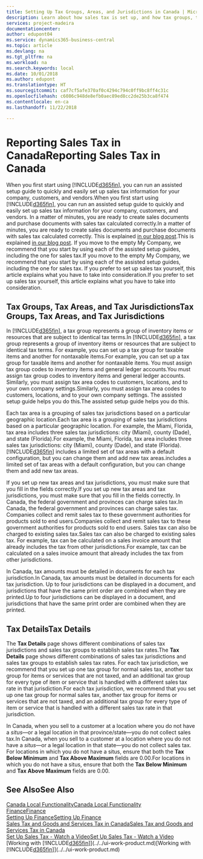 ```yaml
---
title: Setting Up Tax Groups, Areas, and Jurisdictions in Canada | Microsoft Docs
description: Learn about how sales tax is set up, and how tax groups, tax areas (states, counties, cities, and localities), tax jurisdictions, and tax details work.
services: project-madeira
documentationcenter: 
author: edupont04
ms.service: dynamics365-business-central
ms.topic: article
ms.devlang: na
ms.tgt_pltfrm: na
ms.workload: na
ms.search.keywords: local
ms.date: 10/01/2018
ms.author: edupont
ms.translationtype: HT
ms.sourcegitcommit: caf7cf5afe370af0c4294c794c0ff9bc8ff4c31c
ms.openlocfilehash: c6086c948de8efb0aec89ed8cc2de25b3ca8f474
ms.contentlocale: en-ca
ms.lasthandoff: 11/22/2018

---
```

# <a name="reporting-sales-tax-in-canada"></a><span data-ttu-id="7195d-103">Reporting Sales Tax in Canada</span><span class="sxs-lookup"><span data-stu-id="7195d-103">Reporting Sales Tax in Canada</span></span>
<span data-ttu-id="7195d-104">When you first start using [!INCLUDE[d365fin](../../includes/d365fin_md.md)], you can run an assisted setup guide to quickly and easily set up sales tax information for your company, customers, and vendors.</span><span class="sxs-lookup"><span data-stu-id="7195d-104">When you first start using [!INCLUDE[d365fin](../../includes/d365fin_md.md)], you can run an assisted setup guide to quickly and easily set up sales tax information for your company, customers, and vendors.</span></span> <span data-ttu-id="7195d-105">In a matter of minutes, you are ready to create sales documents and purchase documents with sales tax calculated correctly.</span><span class="sxs-lookup"><span data-stu-id="7195d-105">In a matter of minutes, you are ready to create sales documents and purchase documents with sales tax calculated correctly.</span></span> <span data-ttu-id="7195d-106">This is explained [in our blog post](https://madeira.microsoft.com/blog/sales-tax-setup-made-easy).</span><span class="sxs-lookup"><span data-stu-id="7195d-106">This is explained [in our blog post](https://madeira.microsoft.com/blog/sales-tax-setup-made-easy).</span></span>
<span data-ttu-id="7195d-107">If you move to the empty My Company, we recommend that you start by using each of the assisted setup guides, including the one for sales tax.</span><span class="sxs-lookup"><span data-stu-id="7195d-107">If you move to the empty My Company, we recommend that you start by using each of the assisted setup guides, including the one for sales tax.</span></span> <span data-ttu-id="7195d-108">If you prefer to set up sales tax yourself, this article explains what you have to take into consideration.</span><span class="sxs-lookup"><span data-stu-id="7195d-108">If you prefer to set up sales tax yourself, this article explains what you have to take into consideration.</span></span>  

## <a name="tax-groups-tax-areas-and-tax-jurisdictions"></a><span data-ttu-id="7195d-109">Tax Groups, Tax Areas, and Tax Jurisdictions</span><span class="sxs-lookup"><span data-stu-id="7195d-109">Tax Groups, Tax Areas, and Tax Jurisdictions</span></span>
<span data-ttu-id="7195d-110">In [!INCLUDE[d365fin](../../includes/d365fin_md.md)], a tax group represents a group of inventory items or resources that are subject to identical tax terms.</span><span class="sxs-lookup"><span data-stu-id="7195d-110">In [!INCLUDE[d365fin](../../includes/d365fin_md.md)], a tax group represents a group of inventory items or resources that are subject to identical tax terms.</span></span> <span data-ttu-id="7195d-111">For example, you can set up a tax group for taxable items and another for nontaxable items.</span><span class="sxs-lookup"><span data-stu-id="7195d-111">For example, you can set up a tax group for taxable items and another for nontaxable items.</span></span> <span data-ttu-id="7195d-112">You must assign tax group codes to inventory items and general ledger accounts.</span><span class="sxs-lookup"><span data-stu-id="7195d-112">You must assign tax group codes to inventory items and general ledger accounts.</span></span> <span data-ttu-id="7195d-113">Similarly, you must assign tax area codes to customers, locations, and to your own company settings.</span><span class="sxs-lookup"><span data-stu-id="7195d-113">Similarly, you must assign tax area codes to customers, locations, and to your own company settings.</span></span> <span data-ttu-id="7195d-114">The assisted setup guide helps you do this.</span><span class="sxs-lookup"><span data-stu-id="7195d-114">The assisted setup guide helps you do this.</span></span>  

<span data-ttu-id="7195d-115">Each tax area is a grouping of sales tax jurisdictions based on a particular geographic location.</span><span class="sxs-lookup"><span data-stu-id="7195d-115">Each tax area is a grouping of sales tax jurisdictions based on a particular geographic location.</span></span> <span data-ttu-id="7195d-116">For example, the Miami, Florida, tax area includes three sales tax jurisdictions: city (Miami), county (Dade), and state (Florida).</span><span class="sxs-lookup"><span data-stu-id="7195d-116">For example, the Miami, Florida, tax area includes three sales tax jurisdictions: city (Miami), county (Dade), and state (Florida).</span></span> [!INCLUDE[d365fin](../../includes/d365fin_md.md)] <span data-ttu-id="7195d-117">includes a limited set of tax areas with a default configuration, but you can change them and add new tax areas.</span><span class="sxs-lookup"><span data-stu-id="7195d-117">includes a limited set of tax areas with a default configuration, but you can change them and add new tax areas.</span></span>  

<span data-ttu-id="7195d-118">If you set up new tax areas and tax jurisdictions, you must make sure that you fill in the fields correctly.</span><span class="sxs-lookup"><span data-stu-id="7195d-118">If you set up new tax areas and tax jurisdictions, you must make sure that you fill in the fields correctly.</span></span> <span data-ttu-id="7195d-119">In Canada, the federal government and provinces can charge sales tax.</span><span class="sxs-lookup"><span data-stu-id="7195d-119">In Canada, the federal government and provinces can charge sales tax.</span></span> <span data-ttu-id="7195d-120">Companies collect and remit sales tax to these government authorities for products sold to end users.</span><span class="sxs-lookup"><span data-stu-id="7195d-120">Companies collect and remit sales tax to these government authorities for products sold to end users.</span></span> <span data-ttu-id="7195d-121">Sales tax can also be charged to existing sales tax.</span><span class="sxs-lookup"><span data-stu-id="7195d-121">Sales tax can also be charged to existing sales tax.</span></span> <span data-ttu-id="7195d-122">For example, tax can be calculated on a sales invoice amount that already includes the tax from other jurisdictions.</span><span class="sxs-lookup"><span data-stu-id="7195d-122">For example, tax can be calculated on a sales invoice amount that already includes the tax from other jurisdictions.</span></span>  

<span data-ttu-id="7195d-123">In Canada, tax amounts must be detailed in documents for each tax jurisdiction.</span><span class="sxs-lookup"><span data-stu-id="7195d-123">In Canada, tax amounts must be detailed in documents for each tax jurisdiction.</span></span> <span data-ttu-id="7195d-124">Up to four jurisdictions can be displayed in a document, and jurisdictions that have the same print order are combined when they are printed.</span><span class="sxs-lookup"><span data-stu-id="7195d-124">Up to four jurisdictions can be displayed in a document, and jurisdictions that have the same print order are combined when they are printed.</span></span>  

## <a name="tax-details"></a><span data-ttu-id="7195d-125">Tax Details</span><span class="sxs-lookup"><span data-stu-id="7195d-125">Tax Details</span></span>
<span data-ttu-id="7195d-126">The **Tax Details** page shows different combinations of sales tax jurisdictions and sales tax groups to establish sales tax rates.</span><span class="sxs-lookup"><span data-stu-id="7195d-126">The **Tax Details** page shows different combinations of sales tax jurisdictions and sales tax groups to establish sales tax rates.</span></span> <span data-ttu-id="7195d-127">For each tax jurisdiction, we recommend that you set up one tax group for normal sales tax, another tax group for items or services that are not taxed, and an additional tax group for every type of item or service that is handled with a different sales tax rate in that jurisdiction.</span><span class="sxs-lookup"><span data-stu-id="7195d-127">For each tax jurisdiction, we recommend that you set up one tax group for normal sales tax, another tax group for items or services that are not taxed, and an additional tax group for every type of item or service that is handled with a different sales tax rate in that jurisdiction.</span></span>  

<span data-ttu-id="7195d-128">In Canada, when you sell to a customer at a location where you do not have a *situs*—or a legal location in that province/state—you do not collect sales tax.</span><span class="sxs-lookup"><span data-stu-id="7195d-128">In Canada, when you sell to a customer at a location where you do not have a *situs*—or a legal location in that state—you do not collect sales tax.</span></span> <span data-ttu-id="7195d-129">For locations in which you do not have a situs, ensure that both the **Tax Below Minimum** and **Tax Above Maximum** fields are 0.00.</span><span class="sxs-lookup"><span data-stu-id="7195d-129">For locations in which you do not have a situs, ensure that both the **Tax Below Minimum** and **Tax Above Maximum** fields are 0.00.</span></span>  

## <a name="see-also"></a><span data-ttu-id="7195d-130">See Also</span><span class="sxs-lookup"><span data-stu-id="7195d-130">See Also</span></span>
[<span data-ttu-id="7195d-131">Canada Local Functionality</span><span class="sxs-lookup"><span data-stu-id="7195d-131">Canada Local Functionality</span></span>](canada-local-functionality.md)  
[<span data-ttu-id="7195d-132">Finance</span><span class="sxs-lookup"><span data-stu-id="7195d-132">Finance</span></span>](../../finance.md)  
[<span data-ttu-id="7195d-133">Setting Up Finance</span><span class="sxs-lookup"><span data-stu-id="7195d-133">Setting Up Finance</span></span>](../../finance-setup-finance.md)  
[<span data-ttu-id="7195d-134">Sales Tax and Goods and Services Tax in Canada</span><span class="sxs-lookup"><span data-stu-id="7195d-134">Sales Tax and Goods and Services Tax in Canada</span></span>](sales-tax-goods-services.md)  
[<span data-ttu-id="7195d-135">Set Up Sales Tax - Watch a Video</span><span class="sxs-lookup"><span data-stu-id="7195d-135">Set Up Sales Tax - Watch a Video</span></span>](https://www.youtube.com/watch?v=qMs4BoSytN8&index=13&list=PLcakwueIHoT8K1m148oMqo7amR2a7Bz-8)  
<span data-ttu-id="7195d-136">[Working with [!INCLUDE[d365fin](../../includes/d365fin_md.md)]](../../ui-work-product.md)</span><span class="sxs-lookup"><span data-stu-id="7195d-136">[Working with [!INCLUDE[d365fin](../../includes/d365fin_md.md)]](../../ui-work-product.md)</span></span>  

